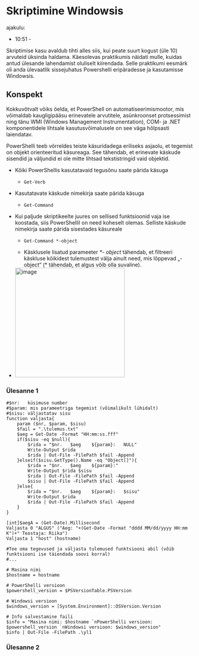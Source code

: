 # Skriptimine Windowsis
ajakulu:
*  10:51 -

 Skriptimise kasu avaldub tihti alles siis, kui peate suurt kogust (üle 10) arvuteid üksinda haldama. Käesolevas praktikumis näidati mulle, kuidas antud ülesande lahendamist oluliselt kiirendada. 
 Selle praktikumi eesmärk oli anda ülevaatlik sissejuhatus Powershelli eripäradesse ja kasutamisse Windowsis.

## Konspekt
Kokkuvõtvalt võiks öelda, et PowerShell on automatiseerimismootor, mis võimaldab kaugligipääsu
erinevatele arvutitele, asünkroonset protsessimist ning tänu WMI (Windows Management
Instrumentation), COM- ja .NET komponentidele lihtsale kasutusvõimalusele on see väga hõlpsasti
laiendatav.

PowerShelli teeb võrreldes teiste käsuridadega eriliseks asjaolu, et tegemist on objekt orienteeritud
käsureaga. See tähendab, et erinevate käskude sisendid ja väljundid ei ole mitte lihtsad tekstistringid
vaid objektid. 

*  Kõiki PowerShellis kasutatavaid tegusõnu saate pärida käsuga
    *     Get-Verb
*  Kasutatavate käskude nimekirja saate pärida käsuga
    *     Get-Command
*  Kui paljude skriptikeelte juures on sellised funktsioonid vaja ise koostada, siis PowerShellil on need koheselt olemas. Selliste käskude nimekirja saate pärida sisestades käsureale
    *     Get-Command *-object
    * Käsklusele lisatud parameeter _\*- object_ tähendab, et filtreeri käskluse kõikidest tulemustest välja ainult need, mis lõppevad „-object“ (\* tähendab, et algus võib olla suvaline).
*  <img width="294" alt="image" src="https://github.com/riikaseeba/opsys2023/assets/144622934/018a7a6b-0b7b-4c45-875e-51778e70872f">


### Ülesanne 1
    #$nr:	küsimuse number
    #$param: mis parameetriga tegemist (võimalikult lühidalt)
    #$sisu:	väljastatav sisu
    function valjasta{
    	param ($nr, $param, $sisu)
    	$fail = ".\tulemus.txt"
    	$aeg = Get-Date -Format "HH:mm:ss.fff"
    	if($sisu -eq $null){
    		$rida = "$nr.	$aeg	${param}:	NULL"
    		Write-Output $rida
    		$rida | Out-File -FilePath $fail -Append
    	}elseif($sisu.GetType().Name -eq "Object[]"){
    		$rida = "$nr.	$aeg	${param}:"
    		Write-Output $rida $sisu
    		$rida | Out-File -FilePath $fail -Append
    		$sisu | Out-File -FilePath $fail -Append
    	}else{
    		$rida = "$nr.	$aeg	${param}:	$sisu"
    		Write-Output $rida
    		$rida | Out-File -FilePath $fail -Append
    	}
    }
    
    [int]$aegA = (Get-Date).Millisecond
    Valjasta 0 "ALGUS" ("Aeg: "+(Get-Date -Format "dddd MM/dd/yyyy HH:mm K")+" Teostaja: Riika")
    Valjasta 1 "host" (hostname)
    
    #Tee oma tegevused ja väljasta tulemused funktsiooni abil (võib funktsiooni ise täiendada soovi korral)
    #...
    
    # Masina nimi
    $hostname = hostname
    
    # PowerShelli versioon
    $powershell_version = $PSVersionTable.PSVersion
    
    # Windowsi versioon
    $windows_version = [System.Environment]::OSVersion.Version
    
    # Info salvestamine faili
    $info = "Masina nimi: $hostname `nPowerShelli versioon: $powershell_version `nWindowsi versioon: $windows_version"
    $info | Out-File -FilePath .\yl1

### Ülesanne 2
